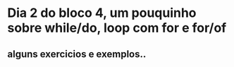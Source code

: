 # Dia 2 do bloco 4, um pouquinho sobre while/do, loop com for e for/of
## alguns exercicios e exemplos..
